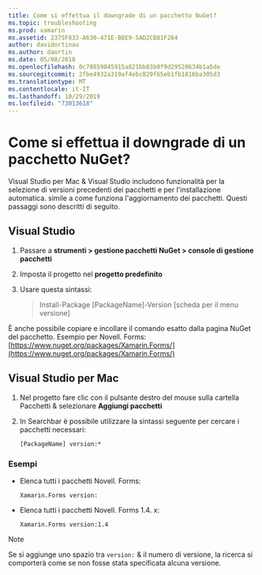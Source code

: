 ```yaml
---
title: Come si effettua il downgrade di un pacchetto NuGet?
ms.topic: troubleshooting
ms.prod: xamarin
ms.assetid: 2375F833-A630-471E-B8E9-5AD2CB81F264
author: davidortinau
ms.author: daortin
ms.date: 05/08/2018
ms.openlocfilehash: 0c70859845915a821bb83b0f9d29528634b1a5de
ms.sourcegitcommit: 2fbe4932a319af4ebc829f65eb1fb1816ba305d3
ms.translationtype: MT
ms.contentlocale: it-IT
ms.lasthandoff: 10/29/2019
ms.locfileid: "73013618"
---
```

# <a name="how-do-i-downgrade-a-nuget-package"></a>Come si effettua il downgrade di un pacchetto NuGet?

Visual Studio per Mac & Visual Studio includono funzionalità per la selezione di versioni precedenti dei pacchetti e per l'installazione automatica. simile a come funziona l'aggiornamento dei pacchetti. Questi passaggi sono descritti di seguito.

## <a name="visual-studio"></a>Visual Studio

1. Passare a **strumenti > gestione pacchetti NuGet > console di gestione pacchetti**
2. Imposta il progetto nel **progetto predefinito**
3. Usare questa sintassi:

    > Install-Package [PackageName]-Version [scheda per il menu versione]

È anche possibile copiare e incollare il comando esatto dalla pagina NuGet del pacchetto. Esempio per Novell. Forms: [https://www.nuget.org/packages/Xamarin.Forms/](https://www.nuget.org/packages/Xamarin.Forms/)

## <a name="visual-studio-for-mac"></a>Visual Studio per Mac

1. Nel progetto fare clic con il pulsante destro del mouse sulla cartella Pacchetti & selezionare **Aggiungi pacchetti**
2. In Searchbar è possibile utilizzare la sintassi seguente per cercare i pacchetti necessari:

    `[PackageName] version:*`

### <a name="examples"></a>Esempi 

- Elenca tutti i pacchetti Novell. Forms: 

    `Xamarin.Forms version:`

- Elenca tutti i pacchetti Novell. Forms 1.4. x: 

    `Xamarin.Forms version:1.4`

> [!NOTE]
> Se si aggiunge uno spazio tra `version:` & il numero di versione, la ricerca si comporterà come se non fosse stata specificata alcuna versione.
